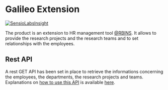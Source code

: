 Galileo Extension
====================

[![SensioLabsInsight](https://insight.sensiolabs.com/projects/5185af88-4f52-4022-8aad-e01f1e621020/small.png)](https://insight.sensiolabs.com/projects/5185af88-4f52-4022-8aad-e01f1e621020)

The product is an extension to HR management tool [@RBINS](https://www.naturalsciences.be).
It allows to provide the research projects and the research teams and to set relationships with the employees.

## Rest API

A rest GET API has been set in place to retrieve the informations concerning the employees, the departments, the research projects and teams.
Explanations on [how to use this API](https://github.com/naturalsciences/galileo-associations/docs/rest-usage.md) is available [here](https://github.com/naturalsciences/galileo-associations/blob/master/docs/rest-usage.md).
